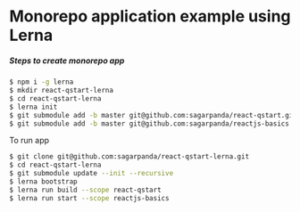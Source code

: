 # Monorepo application example using Lerna

##### Steps to create monorepo app

```sh
$ npm i -g lerna
$ mkdir react-qstart-lerna
$ cd react-qstart-lerna
$ lerna init
$ git submodule add -b master git@github.com:sagarpanda/react-qstart.git packages/react-qstart
$ git submodule add -b master git@github.com:sagarpanda/reactjs-basics.git packages/reactjs-basics
```
To run app
```sh
$ git clone git@github.com:sagarpanda/react-qstart-lerna.git
$ cd react-qstart-lerna
$ git submodule update --init --recursive
$ lerna bootstrap
$ lerna run build --scope react-qstart
$ lerna run start --scope reactjs-basics
```
